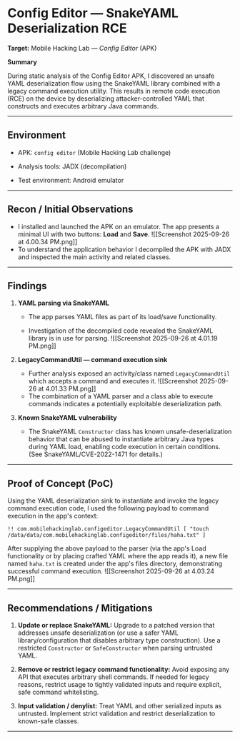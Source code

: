 # Config Editor — SnakeYAML Deserialization RCE

**Target:** Mobile Hacking Lab — _Config Editor_ (APK)

**Summary**

During static analysis of the Config Editor APK, I discovered an unsafe YAML deserialization flow using the SnakeYAML library combined with a legacy command execution utility. This results in remote code execution (RCE) on the device by deserializing attacker-controlled YAML that constructs and executes arbitrary Java commands.

---

## Environment

- APK: `config editor` (Mobile Hacking Lab challenge)
    
- Analysis tools: JADX (decompilation)
    
- Test environment: Android emulator
    

---

## Recon / Initial Observations

- I installed and launched the APK on an emulator. The app presents a minimal UI with two buttons: **Load** and **Save**.
    ![[Screenshot 2025-09-26 at 4.00.34 PM.png]]
- To understand the application behavior I decompiled the APK with JADX and inspected the main activity and related classes.
    

---

## Findings

1. **YAML parsing via SnakeYAML**
    
    - The app parses YAML files as part of its load/save functionality.
        
    - Investigation of the decompiled code revealed the SnakeYAML library is in use for parsing.
        ![[Screenshot 2025-09-26 at 4.01.19 PM.png]]
1. **LegacyCommandUtil — command execution sink**
    
    - Further analysis exposed an activity/class named `LegacyCommandUtil` which accepts a command and executes it.
        ![[Screenshot 2025-09-26 at 4.01.33 PM.png]]
    - The combination of a YAML parser and a class able to execute commands indicates a potentially exploitable deserialization path.
        
1. **Known SnakeYAML vulnerability**
    
    - The SnakeYAML `Constructor` class has known unsafe-deserialization behavior that can be abused to instantiate arbitrary Java types during YAML load, enabling code execution in certain conditions. (See SnakeYAML/CVE-2022-1471 for details.)
        

---

## Proof of Concept (PoC)

Using the YAML deserialization sink to instantiate and invoke the legacy command execution code, I used the following payload to command execution in the app's context:

```
!! com.mobilehackinglab.configeditor.LegacyCommandUtil [ "touch /data/data/com.mobilehackinglab.configeditor/files/haha.txt" ]
```

After supplying the above payload to the parser (via the app's Load functionality or by placing crafted YAML where the app reads it), a new file named `haha.txt` is created under the app's files directory, demonstrating successful command execution.
![[Screenshot 2025-09-26 at 4.03.24 PM.png]]

---

## Recommendations / Mitigations

1. **Update or replace SnakeYAML:** Upgrade to a patched version that addresses unsafe deserialization (or use a safer YAML library/configuration that disables arbitrary type construction). Use a restricted `Constructor` or `SafeConstructor` when parsing untrusted YAML.
    
2. **Remove or restrict legacy command functionality:** Avoid exposing any API that executes arbitrary shell commands. If needed for legacy reasons, restrict usage to tightly validated inputs and require explicit, safe command whitelisting.
    
3. **Input validation / denylist:** Treat YAML and other serialized inputs as untrusted. Implement strict validation and restrict deserialization to known-safe classes.


---

